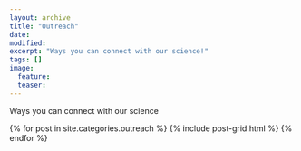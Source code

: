 ```yaml
---
layout: archive
title: "Outreach"
date:
modified:
excerpt: "Ways you can connect with our science!"
tags: []
image:
  feature:
  teaser:
---
```


Ways you can connect with our science

<div class="tiles">
{% for post in site.categories.outreach %}
  {% include post-grid.html %}
{% endfor %}
</div><!-- /.tiles -->
